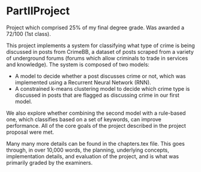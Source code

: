 # PartIIProject

Project which comprised 25% of my final degree grade. Was awarded a 72/100 (1st class).

This project implements a system for classifying what type of crime is being discussed in posts from CrimeBB, a dataset of posts scraped from a variety of underground forums (forums which allow criminals to trade in services and knowledge). The system is composed of two models:

 - A model to decide whether a post discusses crime or not, which was implemented using a Recurrent Neural Network (RNN).
 - A constrained k-means clustering model to decide which crime type is discussed in posts that are flagged as discussing crime in our first model.

We also explore whether combining the second model with a rule-based one, which classifies based on a set of keywords, can improve performance. All of the core goals of the project described in the project proposal were met.

Many many more details can be found in the chapters.tex file. This goes through, in over 10,000 words, the planning, underlying concepts, implementation details, and evaluation of the project, and is what was primarily graded by the examiners.
